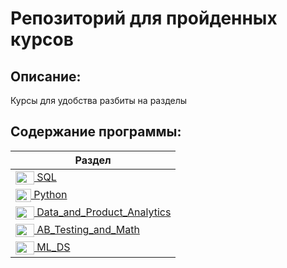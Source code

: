 # Репозиторий для пройденных курсов

## Описание:
Курсы для удобства разбиты на разделы

## Содержание программы:
| Раздел |
|---------------|
|[<img src="https://img.icons8.com/?size=100&id=MBA5vPE4dGz2&format=png&color=000000" width="30" height="21" alt="SQL" valign="middle"/> SQL](https://github.com/alexkit-kat/certificates/tree/master/SQL)|
|[<img src="https://raw.githubusercontent.com/danielcranney/readme-generator/main/public/icons/skills/python-colored.svg" width="25" height="21" alt="Python" valign="middle"/> Python](https://github.com/alexkit-kat/certificates/tree/master/Python)|
|[<img src="https://img.icons8.com/?size=100&id=B0dYqU1YVr72&format=png&color=000000" width="30" height="21" alt="Data_and_Product_Analytics" valign="middle"/> Data_and_Product_Analytics](https://github.com/alexkit-kat/certificates/tree/master/Data_and_Product_Analytics)|
|[<img src="https://img.icons8.com/?size=100&id=iDfogscFZ1Es&format=png&color=000000" width="30" height="21" alt="AB_Testing_and_Math" valign="middle"/> AB_Testing_and_Math](https://github.com/alexkit-kat/certificates/tree/master/AB_Testing_and_Math)|
|[<img src="https://img.icons8.com/?size=100&id=6hPbJUZfMZgo&format=png&color=000000" width="30" height="21" alt="ML_DS" valign="middle"/> ML_DS](https://github.com/alexkit-kat/certificates/tree/master/ML_DS)|
